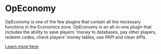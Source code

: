 # OpEconomy
OpEconomy is one of the few plugins that contain all the necessary functions in the Economics zone. OpEconomy is an all-in-one plugin that includes the ability to save players 'money to databases, pay other players, redeem codes, check players' money tables, use PAPI and clean APIs.

[Learn more here](https://github.com/ThisKarolGajda/OpEconomy/wiki)
